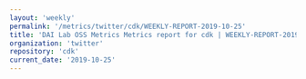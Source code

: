 ```yaml
---
layout: 'weekly'
permalink: '/metrics/twitter/cdk/WEEKLY-REPORT-2019-10-25'
title: 'DAI Lab OSS Metrics Metrics report for cdk | WEEKLY-REPORT-2019-10-25'
organization: 'twitter'
repository: 'cdk'
current_date: '2019-10-25'
---
```

